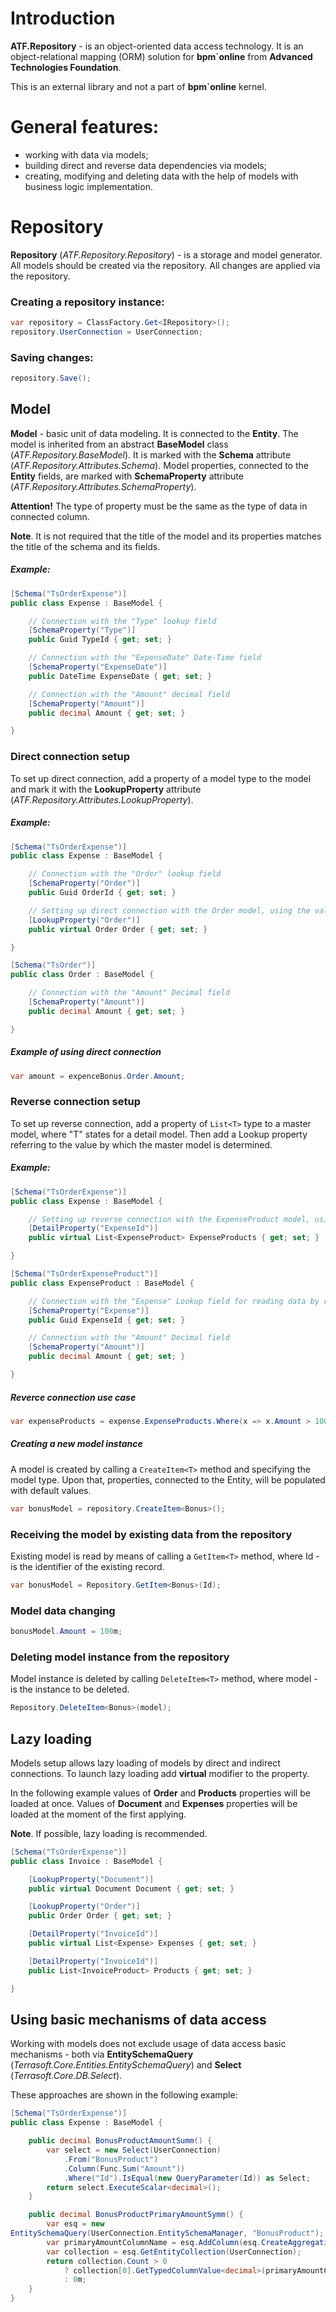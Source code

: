 # Introduction
**ATF.Repository** - is an object-oriented data access technology. It is an object-relational mapping (ORM) solution for **bpm`online** from **Advanced Technologies Foundation**.

This is an external library and not a part of **bpm`online** kernel.

# General features:
- working with data via models;
- building direct and reverse data dependencies via models;
- creating, modifying and deleting data with the help of models with business logic implementation.

# Repository

**Repository** (*ATF.Repository.Repository*) - is a storage and model generator. All models should be created via the repository. All changes are applied via the repository. 

### Creating a repository instance:

```csharp
var repository = ClassFactory.Get<IRepository>();
repository.UserConnection = UserConnection;
```

### Saving changes:

```csharp
repository.Save();
```

## Model

**Model** - basic unit of data modeling. It is connected to the **Entity**.
The model is inherited from an abstract **BaseModel** class (*ATF.Repository.BaseModel*).
It is marked with the **Schema** attribute (*ATF.Repository.Attributes.Schema*).
Model properties, connected to the **Entity** fields, are marked with **SchemaProperty** attribute (*ATF.Repository.Attributes.SchemaProperty*).


**Attention!** The type of property must be the same as the type of data  in connected column.

**Note**. It is not required that the title of the model and its properties matches the title of the schema and its fields.

##### Example:

```csharp
[Schema("TsOrderExpense")]
public class Expense : BaseModel {

	// Connection with the "Type" lookup field
	[SchemaProperty("Type")]
	public Guid TypeId { get; set; }

	// Connection with the "ExpenseDate" Date-Time field 
	[SchemaProperty("ExpenseDate")]
	public DateTime ExpenseDate { get; set; }

	// Connection with the "Amount" decimal field 
	[SchemaProperty("Amount")]
	public decimal Amount { get; set; }

}
```

### Direct connection setup

To set up direct connection, add a property of a model type to the model and mark it with the **LookupProperty** attribute (*ATF.Repository.Attributes.LookupProperty*).

##### Example:

```csharp
[Schema("TsOrderExpense")]
public class Expense : BaseModel {

	// Connection with the "Order" lookup field
	[SchemaProperty("Order")]
	public Guid OrderId { get; set; }

	// Setting up direct connection with the Order model, using the value of "Order" lookup field
	[LookupProperty("Order")]
	public virtual Order Order { get; set; }

}

[Schema("TsOrder")]
public class Order : BaseModel {

	// Connection with the "Amount" Decimal field
	[SchemaProperty("Amount")]
	public decimal Amount { get; set; }

}
```

##### Example of using direct connection
```csharp
var amount = expenceBonus.Order.Amount;
```

### Reverse connection setup

To set up reverse connection, add a property of ```List<T>``` type to a master model, where "T" states for a detail model. Then add a Lookup property referring to the value by which the master model is determined.

##### Example:
```csharp
[Schema("TsOrderExpense")]
public class Expense : BaseModel {

	// Setting up reverse connection with the ExpenseProduct model, using the value of the "ExpenseId" property of the ExpenseProduct model
	[DetailProperty("ExpenseId")]
	public virtual List<ExpenseProduct> ExpenseProducts { get; set; }

}

[Schema("TsOrderExpenseProduct")]
public class ExpenseProduct : BaseModel {

	// Connection with the "Expense" Lookup field for reading data by reverse connections.
	[SchemaProperty("Expense")]
	public Guid ExpenseId { get; set; }

	// Connection with the "Amount" Decimal field
	[SchemaProperty("Amount")]
	public decimal Amount { get; set; }

}
```

##### Reverce connection use case

```csharp
var expenseProducts = expense.ExpenseProducts.Where(x => x.Amount > 100m);
```

##### Creating a new model instance
A model is created by calling a ```CreateItem<T>``` method and specifying the model type. Upon that, properties, connected to the Entity, will be populated with default values.

```csharp
var bonusModel = repository.CreateItem<Bonus>();
```

### Receiving the model by existing data from the repository
Existing model is read by means of calling a ```GetItem<T>``` method, where Id - is the identifier of the existing record.

```csharp
var bonusModel = Repository.GetItem<Bonus>(Id);
```

### Model data changing
```csharp
bonusModel.Amount = 100m;
```

### Deleting model instance from the repository
Model instance is deleted by calling ```DeleteItem<T>``` method, where  model - is the instance to be deleted.

```csharp
Repository.DeleteItem<Bonus>(model);
```

## Lazy loading

Models setup allows lazy loading of models by direct and indirect connections. To launch lazy loading add **virtual** modifier to the property. 

In the following example values of  **Order** and **Products** properties will be loaded at once. Values of **Document** and **Expenses** properties will be loaded at the moment of the first applying.

**Note**. If possible, lazy loading is recommended.

```csharp
[Schema("TsOrderExpense")]
public class Invoice : BaseModel {

	[LookupProperty("Document")]
	public virtual Document Document { get; set; }

	[LookupProperty("Order")]
	public Order Order { get; set; }

	[DetailProperty("InvoiceId")]
	public virtual List<Expense> Expenses { get; set; }

	[DetailProperty("InvoiceId")]
	public List<InvoiceProduct> Products { get; set; }

}
```

## Using basic mechanisms of data access

Working with models does not exclude usage of data access basic mechanisms - both via **EntitySchemaQuery** (*Terrasoft.Core.Entities.EntitySchemaQuery*) and **Select** (*Terrasoft.Core.DB.Select*).

These approaches are shown in the following example:

```csharp
[Schema("TsOrderExpense")]
public class Expense : BaseModel {

	public decimal BonusProductAmountSumm() {
		var select = new Select(UserConnection)
			.From("BonusProduct")
			.Column(Func.Sum("Amount"))
			.Where("Id").IsEqual(new QueryParameter(Id)) as Select;
		return select.ExecuteScalar<decimal>();
	}

	public decimal BonusProductPrimaryAmountSymm() {
		var esq = new 
EntitySchemaQuery(UserConnection.EntitySchemaManager, "BonusProduct");
		var primaryAmountColumnName = esq.AddColumn(esq.CreateAggregationFunction(AggregationTypeStrict.Sum, "PrimaryAmount"));
		var collection = esq.GetEntityCollection(UserConnection);
		return collection.Count > 0
			? collection[0].GetTypedColumnValue<decimal>(primaryAmountColumnName.Name)
			: 0m;
	}
}
```
